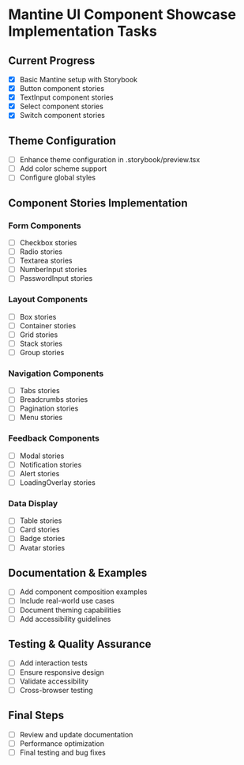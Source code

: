 # Mantine UI Component Showcase Implementation Tasks

## Current Progress
- [x] Basic Mantine setup with Storybook
- [x] Button component stories
- [x] TextInput component stories
- [x] Select component stories
- [x] Switch component stories

## Theme Configuration
- [ ] Enhance theme configuration in .storybook/preview.tsx
- [ ] Add color scheme support
- [ ] Configure global styles

## Component Stories Implementation
### Form Components
- [ ] Checkbox stories
- [ ] Radio stories
- [ ] Textarea stories
- [ ] NumberInput stories
- [ ] PasswordInput stories

### Layout Components
- [ ] Box stories
- [ ] Container stories
- [ ] Grid stories
- [ ] Stack stories
- [ ] Group stories

### Navigation Components
- [ ] Tabs stories
- [ ] Breadcrumbs stories
- [ ] Pagination stories
- [ ] Menu stories

### Feedback Components
- [ ] Modal stories
- [ ] Notification stories
- [ ] Alert stories
- [ ] LoadingOverlay stories

### Data Display
- [ ] Table stories
- [ ] Card stories
- [ ] Badge stories
- [ ] Avatar stories

## Documentation & Examples
- [ ] Add component composition examples
- [ ] Include real-world use cases
- [ ] Document theming capabilities
- [ ] Add accessibility guidelines

## Testing & Quality Assurance
- [ ] Add interaction tests
- [ ] Ensure responsive design
- [ ] Validate accessibility
- [ ] Cross-browser testing

## Final Steps
- [ ] Review and update documentation
- [ ] Performance optimization
- [ ] Final testing and bug fixes